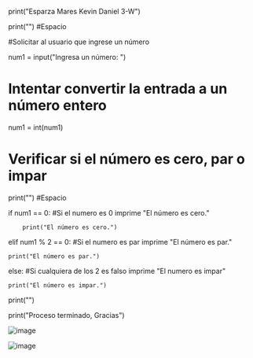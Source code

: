 print("Esparza Mares Kevin Daniel 3-W")

print("") #Espacio

#Solicitar al usuario que ingrese un número

num1 = input("Ingresa un número: ")

# Intentar convertir la entrada a un número entero

num1 = int(num1)

# Verificar si el número es cero, par o impar

print("") #Espacio

if num1 == 0: #Si el numero es 0 imprime "El número es cero."

        print("El número es cero.")

elif num1 % 2 == 0: #Si el numero es par imprime "El número es par."

    print("El número es par.")

else: #Si cualquiera de los 2 es falso imprime "El numero es impar"

    print("El número es impar.")

print("")

print("Proceso terminado, Gracias")

![image](https://github.com/user-attachments/assets/5468b7f5-bff9-46b8-9276-38ab838e1ace)


![image](https://github.com/user-attachments/assets/1c9d6190-305e-40ef-9fb1-c8f10cb750ea)


